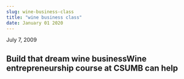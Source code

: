 ```yaml
---
slug: wine-business-class
title: "wine business class"
date: January 01 2020
---
```


<p>July 7, 2009
</p><h2>Build that dream wine businessWine entrepreneurship course at CSUMB can help</h2>
